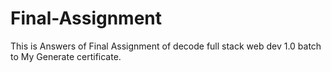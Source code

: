 # Final-Assignment
This is Answers of Final Assignment of decode full stack web dev 1.0 batch to My Generate certificate.
